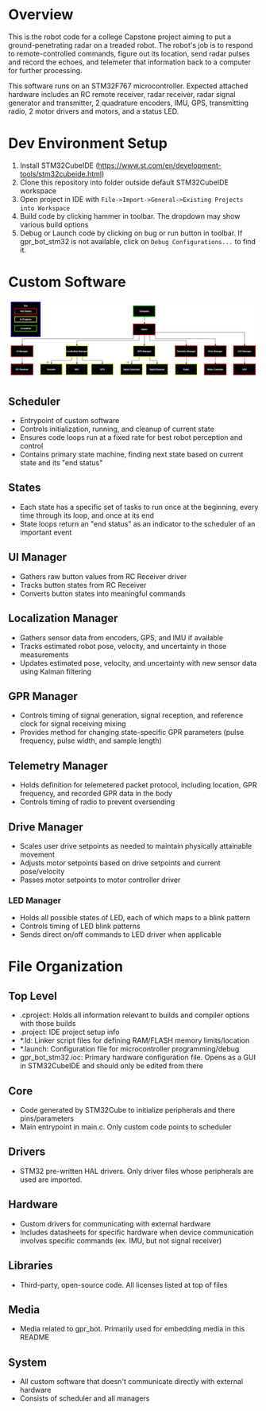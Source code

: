 # Overview
This is the robot code for a college Capstone project aiming to put a ground-penetrating radar on a treaded robot. The robot's job is to respond to remote-controlled commands, figure out its location, send radar pulses and record the echoes, and telemeter that information back to a computer for further processing.

This software runs on an STM32F767 microcontroller. Expected attached hardware includes an RC remote receiver, radar receiver, radar signal generator and transmitter, 2 quadrature encoders, IMU, GPS, transmitting radio, 2 motor drivers and motors, and a status LED.

# Dev Environment Setup
1. Install STM32CubeIDE (https://www.st.com/en/development-tools/stm32cubeide.html)
2. Clone this repository into folder outside default STM32CubeIDE workspace
3. Open project in IDE with `File->Import->General->Existing Projects into Workspace`
4. Build code by clicking hammer in toolbar. The dropdown may show various build options
5. Debug or Launch code by clicking on bug or run button in toolbar. If gpr_bot_stm32 is not available, click on `Debug Configurations...` to find it.

# Custom Software
![Block Diagram](Media/Block_Diagram.JPG)

## Scheduler
- Entrypoint of custom software
- Controls initialization, running, and cleanup of current state
- Ensures code loops run at a fixed rate for best robot perception and control
- Contains primary state machine, finding next state based on current state and its "end status"

## States
- Each state has a specific set of tasks to run once at the beginning, every time through its loop, and once at its end
- State loops return an "end status" as an indicator to the scheduler of an important event

## UI Manager
- Gathers raw button values from RC Receiver driver
- Tracks button states from RC Receiver
- Converts button states into meaningful commands

## Localization Manager
- Gathers sensor data from encoders, GPS, and IMU if available
- Tracks estimated robot pose, velocity, and uncertainty in those measurements
- Updates estimated pose, velocity, and uncertainty with new sensor data using Kalman filtering

## GPR Manager
- Controls timing of signal generation, signal reception, and reference clock for signal receiving mixing
- Provides method for changing state-specific GPR parameters (pulse frequency, pulse width, and sample length)

## Telemetry Manager
- Holds definition for telemetered packet protocol, including location, GPR frequency, and recorded GPR data in the body
- Controls timing of radio to prevent oversending

## Drive Manager
- Scales user drive setpoints as needed to maintain physically attainable movement
- Adjusts motor setpoints based on drive setpoints and current pose/velocity
- Passes motor setpoints to motor controller driver

### LED Manager
- Holds all possible states of LED, each of which maps to a blink pattern
- Controls timing of LED blink patterns
- Sends direct on/off commands to LED driver when applicable

# File Organization

## Top Level
- .cproject: Holds all information relevant to builds and compiler options with those builds
- .project: IDE project setup info
- \*.ld: Linker script files for defining RAM/FLASH memory limits/location
- \*.launch: Configuration file for microcontroller programming/debug
- gpr_bot_stm32.ioc: Primary hardware configuration file. Opens as a GUI in STM32CubeIDE and should only be edited from there

## Core
- Code generated by STM32Cube to initialize peripherals and there pins/parameters
- Main entrypoint in main.c. Only custom code points to scheduler

## Drivers
- STM32 pre-written HAL drivers. Only driver files whose peripherals are used are imported.

## Hardware
- Custom drivers for communicating with external hardware
- Includes datasheets for specific hardware when device communication involves specific commands (ex. IMU, but not signal receiver)

## Libraries
- Third-party, open-source code. All licenses listed at top of files

## Media
- Media related to gpr_bot. Primarily used for embedding media in this README

## System
- All custom software that doesn't communicate directly with external hardware
- Consists of scheduler and all managers
